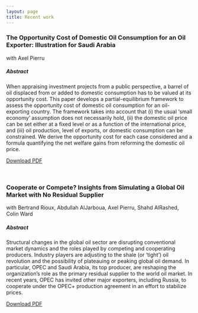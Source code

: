```yaml
---
layout: page
title: Recent work
---
```


### The Opportunity Cost of Domestic Oil Consumption for an Oil Exporter: Illustration for Saudi Arabia

with Axel Pierru 

##### Abstract 

When appraising investment projects from a public perspective, a barrel of oil displaced from or added to domestic consumption has to be valued at its opportunity cost. This paper develops a partial-equilibrium framework to assess the opportunity cost of domestic oil consumption for an oil-exporting country. The framework takes into account that (i) the usual ‘small economy’ assumption does not necessarily hold, (ii) the domestic oil price can be set either at a fixed level or as a function of the international price, and (iii) oil production, level of exports, or domestic consumption can be constrained. We derive the opportunity cost for each case considered and a formula quantifying the net welfare gains from reforming the domestic oil price.

[Download PDF](https://www.kapsarc.org/file-download.php?i=52893&m=o)

&nbsp;

### Cooperate or Compete? Insights from Simulating a Global Oil Market with No Residual Supplier

with Bertrand Rioux, Abdullah AlJarboua, Axel Pierru, Shahd AlRashed, Colin Ward 

##### Abstract 

Structural changes in the global oil sector are disrupting conventional market dynamics and the roles played by competing and cooperating producers. Industry players are adjusting to the shale (or ‘tight’) oil revolution and the possibility of plateauing or peaking global oil demand. In particular, OPEC and Saudi Arabia, its top producer, are reshaping the organization’s role as the primary residual supplier to the world oil market. In recent years, OPEC has invited other major exporters, including Russia, to cooperate under the OPEC+ production agreement in an effort to stabilize prices.

[Download PDF](https://www.kapsarc.org/file-download.php?i=65517&m=o)
